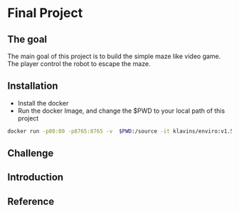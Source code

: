 # Final Project
## The goal 
The main goal of this project is to build the simple maze like video game. The player control the robot to escape the maze. 
## Installation 
- Install the docker 
- Run the docker Image, and change the $PWD to your local path of this project
```bash
docker run -p80:80 -p8765:8765 -v  $PWD:/source -it klavins/enviro:v1.5 bash
```
## Challenge 
## Introduction 
## Reference 
